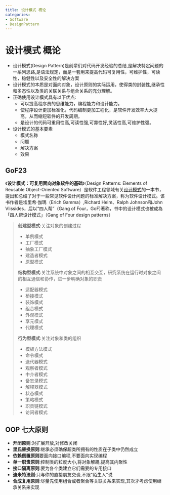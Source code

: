 ```yaml
---
title: 设计模式 概论
categories:
- Software
- DesignPattern
---
```

# 设计模式 概论

- 设计模式(Design Pattern)是前辈们对代码开发经验的总结,是解决特定问题的一系列思路,是语法规定，而是一套用来提高代码可复用性，可维护性，可读性，稳健性以及安全性的解决方案
- 设计模式的本质是对面向对象，设计原则的实际运用，使得类的封装性,继承性和多态性以及类的关联关系与组合关系的充分理解。
- 正确使用设计模式具有以下优点:
  - 可以提高程序员的思维能力，编程能力和设计能力。
  - 使程序设计更加标准化，代码编制更加工程化，是软件开发效率大大提高，从而缩短软件的开发周期。
  - 是设计的代码可重用性高,可读性强,可靠性好,灵活性高,可维护性强。
- 设计模式的基本要素
  - 模式名称
  - 问题
  - 解决方案
  - 效果

## GoF23

《**设计模式：可复用面向对象软件的基础**》（Design Patterns: Elements of Reusable Object-Oriented Software）是软件工程领域有关[设计模式](https://zh.wikipedia.org/wiki/设计模式_(计算机))的一本书，提出和总结了对于一些常见软件设计问题的标准解决方案，称为软件设计模式。该书作者是埃里希·伽瑪（Erich Gamma）,Richard Helm、Ralph Johnson和John Vlissides，后以“四人帮”（Gang of Four，GoF)著称，书中的设计模式也被成為「四人帮设计模式」（Gang of Four design patterns）

> **创建型模式**:关注对象的创建过程
>
> - 单例模式
> - 工厂模式
> - 抽象工厂模式
> - 建造者模式
> - 原型模式
>
> **结构型模式**:关注系统中对象之间的相互交互，研究系统在运行时对象之间的相互通信和协作，进一步明确对象的职责
>
> - 适配器模式
> - 桥接模式
> - 装饰模式
> - 组合模式
> - 外观模式
> - 享元模式
> - 代理模式
>
> **行为型模式**:关注对象和类的组织
>
> - 模板方法模式
> - 命令模式
> - 迭代器模式
> - 观察者模式
> - 中介者模式
> - 备忘录模式
> - 解释器模式
> - 状态模式
> - 策略模式
> - 职责链模式
> - 访问者模式

## OOP 七大原则

- **开闭原则**:对扩展开放,对修改关闭
- **里氏替换原则**:继承必须确保超类所拥有的性质在子类中仍然成立
- **依赖倒置原则**要面向接口编程,不要面向实现编程
- **单一职责原则**:控制类的粒度大小,将对象解耦,提高其内聚性
- **接口隔离原则**:要为各个类建立它们需要的专用接口
- **迪米特法则**:只与你的直接朋友交谈,不跟"陌生人"说
- **合成复用原则**:尽量先使用组合或者聚合等关联关系来实现,其次才考虑使用继承关系来实现